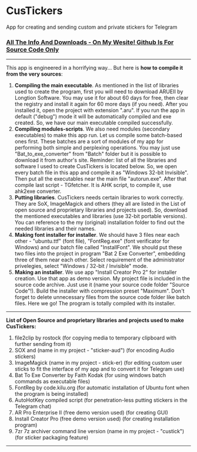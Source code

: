 # CusTickers
App for creating and sending custom and private stickers for Telegram


### [All The Info And Downloads - On My Wesite! Github Is For Source Code Only](http://gaponovoz.zapto.org/proj/custickers "All The Info And Downloads - On My Wesite! Github Is For Source Code Only")



------------



This app is engineered in a horrifying way...
But here is **how to compile it from the very sources**:

  1.   **Compiling the main executable**. As mentioned in the list of libraries used to create the program, first you will need to download ARUEII by Longtion Software. You may use it for about 60 days for free, then clear the registry and install it again for 60 more days (if you need). After you installed it, open the project with extension ".aru". If you run the app in default ("debug") mode it will be automatically compiled and exe created. So, we have our main executable compiled successfully.
  2.  **Compiling modules-scripts**. We also need modules (secondary executables) to make this app run. Let us compile some batch-based ones first. These batches are a sort of modules of my app for performing both simple and perplexing operations. You may just use "Bat_to_exe_converter" from "Batch" folder but it is possible to download it from author's site. Reminder: list of all the libraries and software I used to create CusTickers is located below. So, we open every batch file in this app and compile it as "Windows 32-bit Invisible". Then put all the executables near the main file "autorun.exe". After that compile last script - TGfetcher. It is AHK script, to compile it, use ahk2exe converter.
  3. **Putting libraries**. CusTickers needs certain libraries to work correctly. They are SoX, ImageMagick and others (they all are listed in the List of open source and proprietary libraries and projects used). So, download the mentioned executables and libraries (use 32-bit portable versions). You can reference to the my (original) installation folder to find out the needed libraries and their names.
  4. **Making font installer for installer**. We should have 3 files near each other - "ubuntu.ttf" (font file), "FontReg.exe" (font verificator for Windows) and our batch file called "InstallFont". We should put these two files into the project in program "Bat 2 Exe Converter", embedding three of them near each other. Select requirement of the administrator privelegies, select "Windows / 32-bit / Invisible" mode.
  5. **Making an installer**. We use app "Install Creator Pro 2" for installer creation. Use that app as demo version. My project file is included in the source code archive. Just use it (name your source code folder "Source Code"!). Build the installer with compression preset "Maximum". Don't forget to delete unnecessary files from the source code folder like batch files. 
Here we go! The program is totally compiled with its installer.
 
 

------------


 
**List of Open Source and proprietary libraries and projects used to make CusTickers:**
1. file2clip by rostock
(for copying media to temporary clipboard with further sending from it)
3. SOX and (name in my project - "sticker-aud")
(for encoding Audio stickers)
4. ImageMagick (name in my project - stick-er)
(for editing custom user sticks to fit the interface of my app and to convert it for Telegram use)
6. Bat To Exe Converter by Faith Kodak
(for using windows batch commands as executable files)
8. FontReg by code.kilu.org
(for automatic installation of Ubuntu font when the program is being installed)
9. AutoHotKey compiled script
(for penetration-less putting stickers in the Telegram chat)
10. AR Pro Enterprise II (free demo version used)
(for creating GUI)
11. Install Creator Pro (free demo version used)
(for creating installation program)
12. 7zr 7z archiver command line version (name in my project - "custick")
(for sticker packaging feature)

------------




